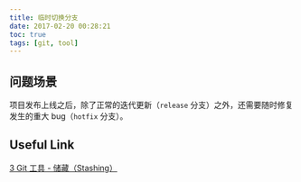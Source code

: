 ```yaml
---
title: 临时切换分支
date: 2017-02-20 00:28:21
toc: true
tags: [git, tool]
---
```


## 问题场景

项目发布上线之后，除了正常的迭代更新（`release` 分支）之外，还需要随时修复发生的重大 bug（`hotfix` 分支）。


## Useful Link

[3 Git 工具 - 储藏（Stashing）](https://git-scm.com/book/zh/v1/Git-%E5%B7%A5%E5%85%B7-%E5%82%A8%E8%97%8F%EF%BC%88Stashing%EF%BC%89)